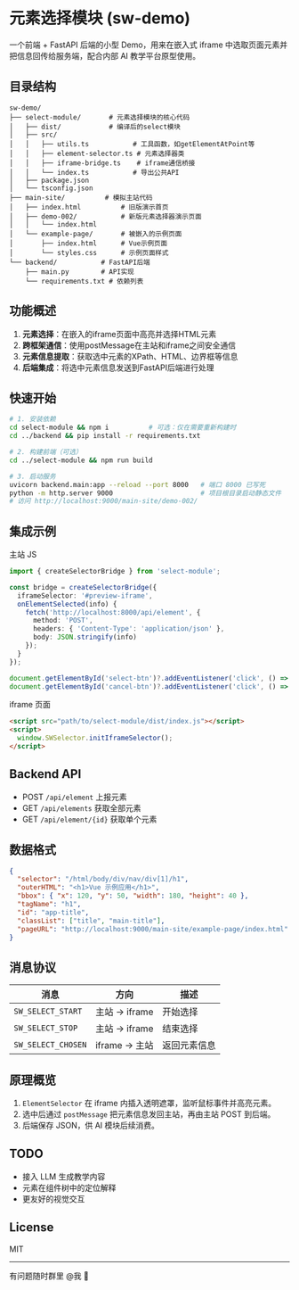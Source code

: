 # 元素选择模块 (sw-demo)

一个前端 + FastAPI 后端的小型 Demo，用来在嵌入式 iframe 中选取页面元素并把信息回传给服务端，配合内部 AI 教学平台原型使用。

## 目录结构

```
sw-demo/
├── select-module/       # 元素选择模块的核心代码
│   ├── dist/            # 编译后的select模块
│   ├── src/
│   │   ├── utils.ts           # 工具函数，如getElementAtPoint等
│   │   ├── element-selector.ts # 元素选择器类
│   │   ├── iframe-bridge.ts    # iframe通信桥接
│   │   └── index.ts           # 导出公共API
│   ├── package.json
│   └── tsconfig.json
├── main-site/          # 模拟主站代码
│   ├── index.html          # 旧版演示首页
│   ├── demo-002/           # 新版元素选择器演示页面
│   │   └── index.html
│   └── example-page/       # 被嵌入的示例页面
│       ├── index.html      # Vue示例页面
│       └── styles.css      # 示例页面样式
└── backend/           # FastAPI后端
    ├── main.py        # API实现
    └── requirements.txt # 依赖列表
```

## 功能概述

1. **元素选择**：在嵌入的iframe页面中高亮并选择HTML元素
2. **跨框架通信**：使用postMessage在主站和iframe之间安全通信
3. **元素信息提取**：获取选中元素的XPath、HTML、边界框等信息
4. **后端集成**：将选中元素信息发送到FastAPI后端进行处理

## 快速开始

```bash
# 1. 安装依赖
cd select-module && npm i          # 可选：仅在需要重新构建时
cd ../backend && pip install -r requirements.txt

# 2. 构建前端（可选）
cd ../select-module && npm run build

# 3. 启动服务
uvicorn backend.main:app --reload --port 8000   # 端口 8000 已写死
python -m http.server 9000                      # 项目根目录启动静态文件
# 访问 http://localhost:9000/main-site/demo-002/
```

## 集成示例

主站 JS

```ts
import { createSelectorBridge } from 'select-module';

const bridge = createSelectorBridge({
  iframeSelector: '#preview-iframe',
  onElementSelected(info) {
    fetch('http://localhost:8000/api/element', {
      method: 'POST',
      headers: { 'Content-Type': 'application/json' },
      body: JSON.stringify(info)
    });
  }
});

document.getElementById('select-btn')?.addEventListener('click', () => bridge.startSelection());
document.getElementById('cancel-btn')?.addEventListener('click', () => bridge.stopSelection());
```

iframe 页面

```html
<script src="path/to/select-module/dist/index.js"></script>
<script>
  window.SWSelector.initIframeSelector();
</script>
```

## Backend API

- POST `/api/element` 上报元素
- GET  `/api/elements` 获取全部元素
- GET  `/api/element/{id}` 获取单个元素

## 数据格式

```json
{
  "selector": "/html/body/div/nav/div[1]/h1",
  "outerHTML": "<h1>Vue 示例应用</h1>",
  "bbox": { "x": 120, "y": 50, "width": 180, "height": 40 },
  "tagName": "h1",
  "id": "app-title",
  "classList": ["title", "main-title"],
  "pageURL": "http://localhost:9000/main-site/example-page/index.html"
}
```

## 消息协议

| 消息 | 方向 | 描述 |
| ---- | ---- | ---- |
| `SW_SELECT_START` | 主站 → iframe | 开始选择 |
| `SW_SELECT_STOP`  | 主站 → iframe | 结束选择 |
| `SW_SELECT_CHOSEN`| iframe → 主站 | 返回元素信息 |

## 原理概览

1. `ElementSelector` 在 iframe 内插入透明遮罩，监听鼠标事件并高亮元素。
2. 选中后通过 `postMessage` 把元素信息发回主站，再由主站 POST 到后端。
3. 后端保存 JSON，供 AI 模块后续消费。

## TODO

- 接入 LLM 生成教学内容  
- 元素在组件树中的定位解释  
- 更友好的视觉交互

## License

MIT

---

有问题随时群里 @我 🍻